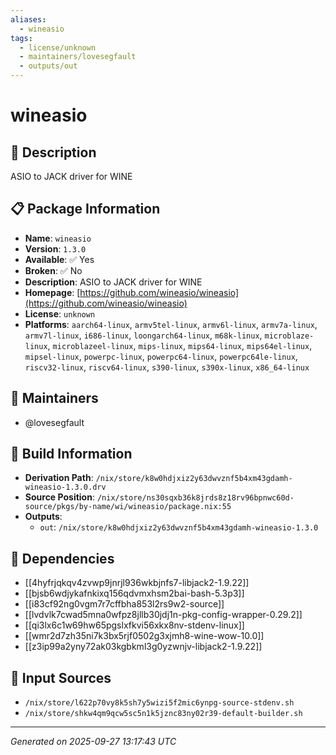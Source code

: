 ```yaml
---
aliases:
  - wineasio
tags:
  - license/unknown
  - maintainers/lovesegfault
  - outputs/out
---
```


# wineasio

## 📝 Description

ASIO to JACK driver for WINE

## 📋 Package Information

- **Name**: `wineasio`
- **Version**: `1.3.0`
- **Available**: ✅ Yes
- **Broken**: ✅ No
- **Description**: ASIO to JACK driver for WINE
- **Homepage**: [https://github.com/wineasio/wineasio](https://github.com/wineasio/wineasio)
- **License**: `unknown`
- **Platforms**: `aarch64-linux`, `armv5tel-linux`, `armv6l-linux`, `armv7a-linux`, `armv7l-linux`, `i686-linux`, `loongarch64-linux`, `m68k-linux`, `microblaze-linux`, `microblazeel-linux`, `mips-linux`, `mips64-linux`, `mips64el-linux`, `mipsel-linux`, `powerpc-linux`, `powerpc64-linux`, `powerpc64le-linux`, `riscv32-linux`, `riscv64-linux`, `s390-linux`, `s390x-linux`, `x86_64-linux`
## 👥 Maintainers

- @lovesegfault


## 🔧 Build Information

- **Derivation Path**: `/nix/store/k8w0hdjxiz2y63dwvznf5b4xm43gdamh-wineasio-1.3.0.drv`
- **Source Position**: `/nix/store/ns30sqxb36k8jrds8z18rv96bpnwc60d-source/pkgs/by-name/wi/wineasio/package.nix:55`
- **Outputs**:
  - `out`:  `/nix/store/k8w0hdjxiz2y63dwvznf5b4xm43gdamh-wineasio-1.3.0`

## 🔗 Dependencies

- [[4hyfrjqkqv4zvwp9jnrjl936wkbjnfs7-libjack2-1.9.22]]
- [[bjsb6wdjykafnkixq156qdvmxhsm2bai-bash-5.3p3]]
- [[i83cf92ng0vgm7r7cffbha853l2rs9w2-source]]
- [[lvdvlk7cwad5mna0wfpz8jllb30jdj1n-pkg-config-wrapper-0.29.2]]
- [[qi3lx6c1w69hw65pgslxfkvi56xkx8nv-stdenv-linux]]
- [[wmr2d7zh35ni7k3bx5rjf0502g3xjmh8-wine-wow-10.0]]
- [[z3ip99a2yny72ak03kgbkml3g0yzwnjv-libjack2-1.9.22]]

## 📁 Input Sources

- `/nix/store/l622p70vy8k5sh7y5wizi5f2mic6ynpg-source-stdenv.sh`
- `/nix/store/shkw4qm9qcw5sc5n1k5jznc83ny02r39-default-builder.sh`

---
*Generated on 2025-09-27 13:17:43 UTC*
